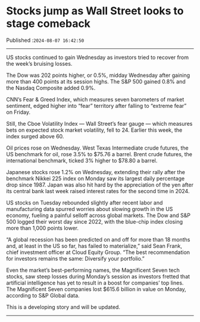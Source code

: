# Stocks jump as Wall Street looks to stage comeback

Published :`2024-08-07 16:42:50`

---

US stocks continued to gain Wednesday as investors tried to recover from the week’s bruising losses.

The Dow was 202 points higher, or 0.5%, midday Wednesday after gaining more than 400 points at its session highs. The S&P﻿ 500 gained 0.8% and the Nasdaq Composite added 0.9%.

CNN’s Fear & Greed Index, which measures seven barometers of market sentiment, edged higher into “fear” territory after falling to “extreme fear” on Friday.

Still, the Cboe Volatility Index — Wall Street’s fear gauge — which measures bets on expected stock market volatility, fell to 24. Earlier this week, the index surged above 60.

Oil prices rose on Wednesday. West Texas Intermediate crude futures, the US benchmark for oil, rose 3.5% to $75.76 a barrel. Brent crude futures, the international benchmark, ticked 3% higher to $78.80 a barrel.

Japanese stocks rose 1.2% on Wednesday, extending their rally after the benchmark Nikkei 225 index on Monday saw its largest daily percentage drop since 1987. Japan was also hit hard by the appreciation of the yen after its central bank last week raised interest rates for the second time in 2024.

US stocks on Tuesday rebounded slightly after recent labor and manufacturing data spurred worries about slowing growth in the US economy, fueling a painful selloff across global markets. The Dow and S&P 500 logged their worst day since 2022, with the blue-chip index closing more than 1,000 points lower.

“A global recession has been predicted on and off for more than 18 months and, at least in the US so far, has failed to materialize,” said Sean Frank, chief investment officer at Cloud Equity Group. “The best recommendation for investors remains the same: Diversify your portfolio.”

Even the market’s best-performing names, the Magnificent Seven tech stocks, saw steep losses during Monday’s session as investors fretted that artificial intelligence has yet to result in a boost for companies’ top lines. The Magnificent Seven companies lost $615.6 billion in value on Monday, according to S&P Global data.

This is a developing story and will be updated.

---


